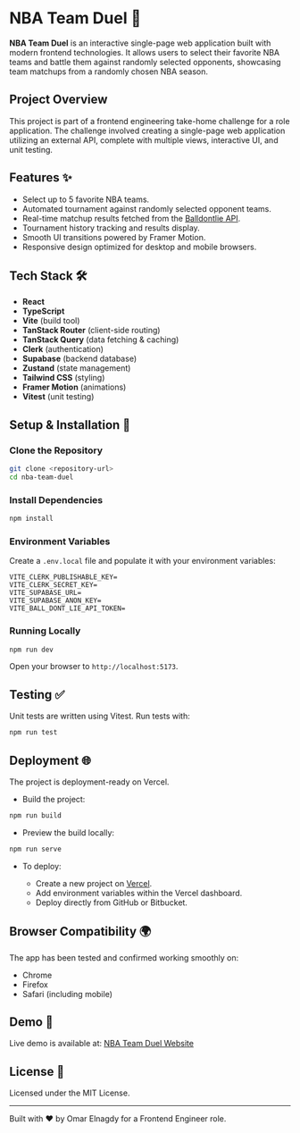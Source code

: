 # NBA Team Duel 🏀

**NBA Team Duel** is an interactive single-page web application built with modern frontend technologies. It allows users to select their favorite NBA teams and battle them against randomly selected opponents, showcasing team matchups from a randomly chosen NBA season.

## Project Overview

This project is part of a frontend engineering take-home challenge for a role application. The challenge involved creating a single-page web application utilizing an external API, complete with multiple views, interactive UI, and unit testing.

## Features ✨

- Select up to 5 favorite NBA teams.
- Automated tournament against randomly selected opponent teams.
- Real-time matchup results fetched from the [Balldontlie API](https://www.balldontlie.io/).
- Tournament history tracking and results display.
- Smooth UI transitions powered by Framer Motion.
- Responsive design optimized for desktop and mobile browsers.

## Tech Stack 🛠️

- **React**
- **TypeScript**
- **Vite** (build tool)
- **TanStack Router** (client-side routing)
- **TanStack Query** (data fetching & caching)
- **Clerk** (authentication)
- **Supabase** (backend database)
- **Zustand** (state management)
- **Tailwind CSS** (styling)
- **Framer Motion** (animations)
- **Vitest** (unit testing)

## Setup & Installation 🚀

### Clone the Repository

```bash
git clone <repository-url>
cd nba-team-duel
```

### Install Dependencies

```bash
npm install
```

### Environment Variables

Create a `.env.local` file and populate it with your environment variables:

```env
VITE_CLERK_PUBLISHABLE_KEY=
VITE_CLERK_SECRET_KEY=
VITE_SUPABASE_URL=
VITE_SUPABASE_ANON_KEY=
VITE_BALL_DONT_LIE_API_TOKEN=
```

### Running Locally

```bash
npm run dev
```

Open your browser to `http://localhost:5173`.

## Testing ✅

Unit tests are written using Vitest. Run tests with:

```bash
npm run test
```

## Deployment 🌐

The project is deployment-ready on Vercel.

- Build the project:

```bash
npm run build
```

- Preview the build locally:

```bash
npm run serve
```

- To deploy:

  - Create a new project on [Vercel](https://vercel.com/).
  - Add environment variables within the Vercel dashboard.
  - Deploy directly from GitHub or Bitbucket.

## Browser Compatibility 🌍

The app has been tested and confirmed working smoothly on:

- Chrome
- Firefox
- Safari (including mobile)

## Demo 🔗

Live demo is available at: [NBA Team Duel Website](https://nba-team-duel-7hin.vercel.app/)

## License 📄

Licensed under the MIT License.

---

Built with ❤️ by Omar Elnagdy for a Frontend Engineer role.
